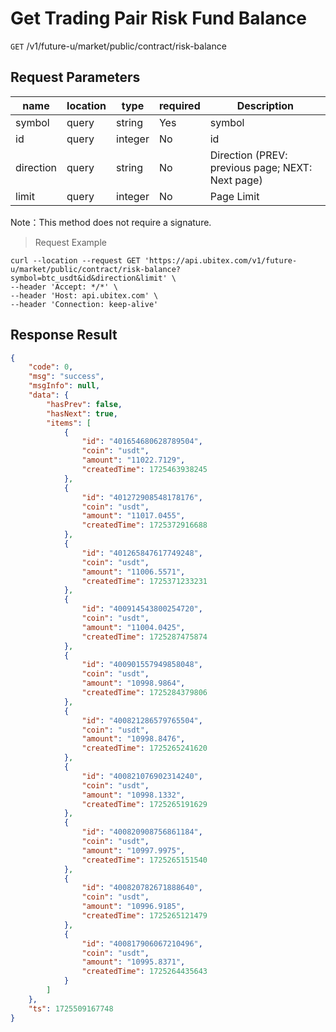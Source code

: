# Get Trading Pair Risk Fund Balance

`GET` /v1/future-u/market/public/contract/risk-balance

## Request Parameters

| name      | location  | type    | required | Description                             |
| --------- | ----- | ------- | ---- | -------------------------------- |
| symbol    | query | string  | Yes   | symbol                           |
| id        | query | integer | No   | id                               |
| direction | query | string  | No   | Direction (PREV: previous page; NEXT: Next page) |
| limit     | query | integer | No   | Page Limit                             |

Note：This method does not require a signature.

> Request Example

```shell
curl --location --request GET 'https://api.ubitex.com/v1/future-u/market/public/contract/risk-balance?symbol=btc_usdt&id&direction&limit' \
--header 'Accept: */*' \
--header 'Host: api.ubitex.com' \
--header 'Connection: keep-alive'
```

## Response Result

```json
{
    "code": 0,
    "msg": "success",
    "msgInfo": null,
    "data": {
        "hasPrev": false,
        "hasNext": true,
        "items": [
            {
                "id": "401654680628789504",
                "coin": "usdt",
                "amount": "11022.7129",
                "createdTime": 1725463938245
            },
            {
                "id": "401272908548178176",
                "coin": "usdt",
                "amount": "11017.0455",
                "createdTime": 1725372916688
            },
            {
                "id": "401265847617749248",
                "coin": "usdt",
                "amount": "11006.5571",
                "createdTime": 1725371233231
            },
            {
                "id": "400914543800254720",
                "coin": "usdt",
                "amount": "11004.0425",
                "createdTime": 1725287475874
            },
            {
                "id": "400901557949858048",
                "coin": "usdt",
                "amount": "10998.9864",
                "createdTime": 1725284379806
            },
            {
                "id": "400821286579765504",
                "coin": "usdt",
                "amount": "10998.8476",
                "createdTime": 1725265241620
            },
            {
                "id": "400821076902314240",
                "coin": "usdt",
                "amount": "10998.1332",
                "createdTime": 1725265191629
            },
            {
                "id": "400820908756861184",
                "coin": "usdt",
                "amount": "10997.9975",
                "createdTime": 1725265151540
            },
            {
                "id": "400820782671888640",
                "coin": "usdt",
                "amount": "10996.9185",
                "createdTime": 1725265121479
            },
            {
                "id": "400817906067210496",
                "coin": "usdt",
                "amount": "10995.8371",
                "createdTime": 1725264435643
            }
        ]
    },
    "ts": 1725509167748
}
```

